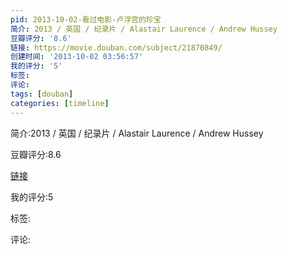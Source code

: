 ```yaml
---
pid: 2013-10-02-看过电影-卢浮宫的珍宝
简介: 2013 / 英国 / 纪录片 / Alastair Laurence / Andrew Hussey
豆瓣评分: '8.6'
链接: https://movie.douban.com/subject/21870849/
创建时间: '2013-10-02 03:56:57'
我的评分: '5'
标签:
评论:
tags: [douban]
categories: [timeline]
---
```

简介:2013 / 英国 / 纪录片 / Alastair Laurence / Andrew Hussey

豆瓣评分:8.6

[链接](https://movie.douban.com/subject/21870849/)

我的评分:5

标签:

评论:

